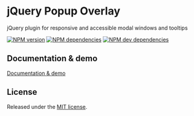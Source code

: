 # jQuery Popup Overlay

jQuery plugin for responsive and accessible modal windows and tooltips

[![NPM version](https://img.shields.io/npm/v/jquery-popup-overlay.svg?style=flat)](https://www.npmjs.com/package/jquery-popup-overlay)
[![NPM dependencies](https://img.shields.io/david/vast-engineering/jquery-popup-overlay.svg?style=flat)](https://david-dm.org/vast-engineering/jquery-popup-overlay)
[![NPM dev dependencies](https://img.shields.io/david/dev/vast-engineering/jquery-popup-overlay.svg?style=flat)](https://david-dm.org/vast-engineering/jquery-popup-overlay?type=dev)

## Documentation & demo
[Documentation & demo](https://vast-engineering.github.io/jquery-popup-overlay/)

## License
Released under the [MIT license](https://github.com/vast-engineering/jquery-popup-overlay/blob/gh-pages/LICENSE).

